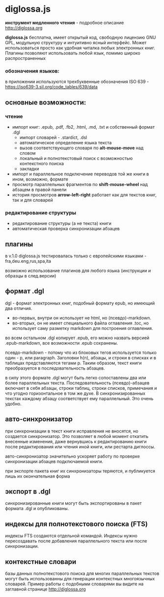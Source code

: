 # **diglossa.js**

**инструмент медленного чтения** - подробное описание <span class="external">http://diglossa.org</span>

**diglossa.js** бесплатна, имеет открытый код, свободную лицензию GNU GPL, модульную структуру и интуитивно ясный интерфейс. Может использоваться просто как удобная читалка любых электронных книг. Плагины позволяют использовать любой язык, помимо широко распространенных

### обозначения языков:
  в приложении используются трехбуквенные обозначения ISO 639 - <span class="external">https://iso639-3.sil.org/code_tables/639/data</span>

## основные возможности:

### чтение
- импорт книг: .epub, .pdf, .fb2, .html, .md, .txt и собственный формат .dgl
   - импорт словарей - .stardict, .dsl
   - автоматическое определение языка текста
   - вызов соответствующего словаря по **alt-mouse-move** над словом
   - локальный и полнотекстовый поиск с возможностью контекстного поиска
   - закладки
- импорт и параллельное подключение переводов той же книги в ином, возможно, формате
- просмотр параллельных фрагментов по **shift-mouse-wheel** над абзацем в правой панели
- история просмотров **arrow-left-right** работает как для текстов книг, так и для словарей

### редактирование структуры
- редактирование структуры (а не текста) книги
- автоматическая проверка синхронизации абзацев

## плагины
в v.1.0 diglossa.js тестировалась только с европейскими языками - fra,deu.eng,rus,spa,ita

возможно использование плагинов для любого языка (инструкции и образцы в след.версии)


## формат .dgl
dgl - формат электронных книг, подобный формату epub, но имеющий два отличия.

- во-первых, внутри он использует не html, но (псевдо)-markdown.
- во-вторых, он не имеет специального файла оглавления .toc, но использует саму разметку markdown для построения оглавления.

во всем остальном .dgl копирует .epub, его можно назвать версией .epub-markdown, все возможности .epub сохранены.

псевдо-markdown - потому что из блоковых тегов используется только один - p, или paragraph. Заголовки h(n), абзацы, и строки в списках и в таблицах представляются тегами p. Таким образом, текст книги преобразуется в последовательность абзацев.

в силу этого формате .dgl могут быть легко сопоставлены два или более параллельных текста. Последовательность (псевдо)-абзацев включает в себя абзацы, строки таблиц, строки списков, примечания и что угодно горизонтальное в том же духе. В синхронизированных текстах каждому абзацу соответствует ему параллельный. Это очень удобно.

## авто-синхронизатор

при синхронизации в текст книги исправления не вносятся, но создается синхронизатор. Это позволяет в любой момент откатить внесенные изменения, даже вернувшись к редактированию книги после редактирования или чтения иной книги, или рестарта диглоссы.

авто-синхронизатор значительно ускоряет работу по проверке синхронизации абзацев подключаемой книги.

при экспорте пакета книг их синхронизаторы теряются, и публикуется лишь их окончательная форма

## экспорт в .dgl

синхронизированные книги могут быть экспортированы в пакет формата .dgl и опубликованы.

## индексы для полнотекстового поиска (FTS)

индексы FTS создаются отдельной командой. Индексы нужно пересоздавать после добавления параллельного текста или после синхронизации.

## контекстные словари

базы данных полнотекстового поиска для многих параллельных текстов могут быть использованны для генерации контекстных многоязычных словарей. Пример работы с подобными словарями вы видите на заглавной странице <span class="external">http://diglossa.org</span>

&nbsp;
